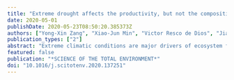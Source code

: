 ```yaml
---
title: "Extreme drought affects the productivity, but not the composition, of a desert plant community in Central Asia differentially across microtopographies"
date: 2020-05-01
publishDate: 2020-05-23T08:50:20.385373Z
authors: ["Yong-Xin Zang", "Xiao-Jun Min", "Victor Resco de Dios", "Jian-Ying Ma", "Wei Sun"]
publication_types: ["2"]
abstract: "Extreme climatic conditions are major drivers of ecosystem function and dynamics and their frequency is increasing under climate change. Climatic conditions interact with local microtopography, which might either buffer or exacerbate the degree of climatic stress. Here we sought to understand how extremely dry growing seasons affected the composition and productivity of desert ephemeral communities growing in sand dunes from the Gurbantunggut desert in Central Asia, and to which extent did microtopography modulate the response. We set up a rainfall manipulation study on four sand dune microtopographies and, during two consecutive years, we measured soil moisture, nutrients and texture, ephemeral layer composition, plant phenology, biomass accumulation and biomass allocation patterns for the dominant species. We observed significant biomass reductions during the extreme drought but plant community richness and composition were not affected, indicating that the composition of the ephemeral layer in this desert ecosystem may resist under extreme conditions. Additionally, extreme drought increased biomass allocation to reproductive organs of the dominant species. There were also significant microtopographic effects as the sensitivity of biomass to drought in western aspects was larger than in eastern aspects. Our results indicate that previously overlooked microtopographical differences may mediate the impact of climate change on plant communities. (c) 2020 Elsevier B.V. All rights reserved."
featured: false
publication: "*SCIENCE OF THE TOTAL ENVIRONMENT*"
doi: "10.1016/j.scitotenv.2020.137251"
---
```


